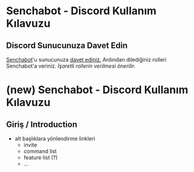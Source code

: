 # Senchabot - Discord Kullanım Kılavuzu


## Discord Sunucunuza Davet Edin

[Senchabot](https://senchabot.app/)'u sunucunuza [davet ediniz.](https://discord.com/oauth2/authorize?client_id=1039550209274945587&permissions=681697203976878&scope=bot) Ardından dilediğiniz rolleri Senchabot'a veriniz. *İşaretli rollerin verilmesi önerilir.*

# (new) Senchabot - Discord Kullanım Kılavuzu

## Giriş / Introduction

  - alt başlıklara yönlendirme linkleri
    - invite
    - command list
    - feature list (?)
    - ...

## 

